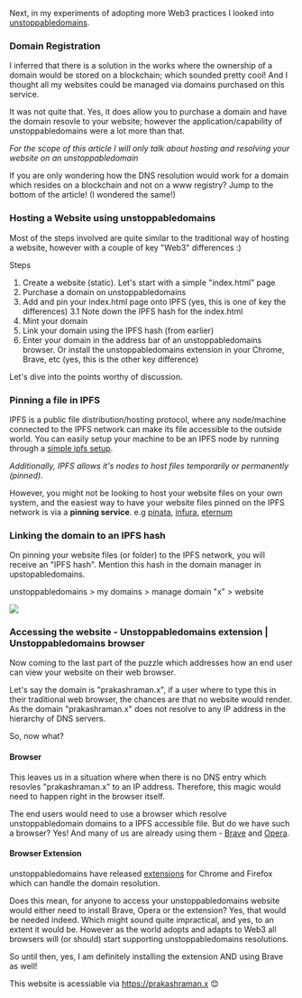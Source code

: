Next, in my experiments of adopting more Web3 practices I looked into [unstoppabledomains](https://unstoppabledomains.com/).

### Domain Registration

I inferred that there is a solution in the works where the ownership of a domain would be stored on a blockchain; which sounded pretty cool! And I thought all my websites could be managed via domains purchased on this service.

It was not quite that. Yes, it does allow you to purchase a domain and have the domain resovle to your website; however the application/capability of unstoppabledomains were a lot more than that.

_For the scope of this article I will only talk about hosting and resolving your website on an unstoppabledomain_

If you are only wondering how the DNS resolution would work for a domain which resides on a blockchain and not on a www registry? Jump to the bottom of the article! (I wondered the same!)

### Hosting a Website using unstoppabledomains

Most of the steps involved are quite similar to the traditional way of hosting a website, however with a couple of key "Web3" differences :)

Steps

1. Create a website (static). Let's start with a simple "index.html" page
1. Purchase a domain on unstoppabledomains
1. Add and pin your index.html page onto IPFS (yes, this is one of key the differences)
3.1 Note down the IPFS hash for the index.html
1. Mint your domain
1. Link your domain using the IPFS hash (from earlier)
1. Enter your domain in the address bar of an unstoppabledomains browser. Or install the unstoppabledomains extension in your Chrome, Brave, etc (yes, this is the other key difference)

Let's dive into the points worthy of discussion.

### Pinning a file in IPFS

IPFS is a public file distribution/hosting protocol, where any node/machine connected to the IPFS network can make its file accessible to the outside world. You can easily setup your machine to be an IPFS node by running through a [simple ipfs setup](https://docs.ipfs.io/how-to/command-line-quick-start/#prerequisites).

_Additionally, IPFS allows it's nodes to host files temporarily or permanently (pinned)._

However, you might not be looking to host your website files on your own system, and the easiest way to have your website files pinned on the IPFS network is via a **pinning service**. e.g [pinata](https://www.pinata.cloud/), [infura](https://infura.io/product/ipfs), [eternum](https://www.eternum.io/)

### Linking the domain to an IPFS hash

On pinning your website files (or folder) to the IPFS network, you will receive an "IPFS hash". Mention this hash in the domain manager in upstopabledomains.

unstoppabledomains > my domains > manage domain "x" > website

![](https://gateway.pinata.cloud/ipfs/Qmdr8r1hFYrRxugPeK6WDe9pue4huDNN1Y7cq8LboZEQke)


### Accessing the website - Unstoppabledomains extension | Unstoppabledomains browser

Now coming to the last part of the puzzle which addresses how an end user can view your website on their web browser. 

Let's say the domain is "prakashraman.x", if a user where to type this in their traditional web browser, the chances are that no website would render. As the domain "prakashraman.x" does not resolve to any IP address in the hierarchy of DNS servers. 

So, now what? 

#### Browser
This leaves us in a situation where when there is no DNS entry which resovles "prakashraman.x" to an IP address. Therefore, this magic would need to happen right in the browser itself. 

The end users would need to use a browser which resolve unstoppabledomain domains to a IPFS accessible file. But do we have such a browser? Yes! And many of us are already using them - [Brave](https://brave.com/) and [Opera](https://www.opera.com/).

#### Browser Extension
unstoppabledomains have released [extensions](https://unstoppabledomains.com/extension) for Chrome and Firefox which can handle the domain resolution. 

Does this mean, for anyone to access your unstoppabledomains website would either need to install Brave, Opera or the extension? Yes, that would be needed indeed. Which might sound quite impractical, and yes, to an extent it would be. However as the world adopts and adapts to Web3 all browsers will (or should) start supporting unstoppabledomains resolutions. 

So until then, yes, I am definitely installing the extension AND using Brave as well!

This website is acessiable via https://prakashraman.x 😊
